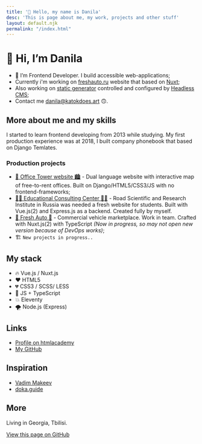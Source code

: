 ```yaml
---
title: '👋 Hello, my name is Danila'
desc: 'This is page about me, my work, projects and other stuff'
layout: default.njk
permalink: "/index.html"
---
```


# 👋 Hi, I’m Danila

- 👀 I’m Frontend Developer. I build accessible web-applications;
- Currently i'm working on [freshauto.ru](https://freshauto.ru) website that based on [Nuxt](https://nuxtjs.org/);
- Also working on [static generator](https://www.11ty.dev/) controlled and configured by [Headless CMS](https://strapi.io/);
- Contact me [danila@katokdoes.art](mailto:danila@katokdoes.art) 🙃.

## More about me and my skills

I started to learn frontend developing from 2013 while studying.
My first production experience was at 2018, I built company phonebook that based on Django Temlates.

### Production projects

- [🏢 Office Tower website 🏙](https://officetower.ru/ru/) - Dual language website with interactive map of free-to-rent offices. Built on Django/HTML5/CSS3/JS with no frontend-frameworks;
- [🧑‍🎓 Educational Consulting Center 👨‍🎓](https://consult.rosdorspk.ru/) - Road Scientific and Research Institute in Russia was needed a fresh website for students. Built with Vue.js(2) and Express.js as a backend. Created fully by myself.
- [🚙 Fresh Auto 🚗](https://freshauto.ru) - Commercial vehicle marketplace. Work in team. Crafted with Nuxt.js(2) with TypeScript *(Now in progress, so may not open new version because of DevOps works)*;
- 🏗 ```New projects in progress..```

## My stack

- 🔥 Vue.js / Nuxt.js
- ❤️ HTML5
- 💔 CSS3 / SCSS/ LESS
- 💛 JS + TypeScript
- 💥 Eleventy
- 🌪 Node.js (Express)

## Links

- [Profile on htmlacademy](https://htmlacademy.ru/profile/katok)
- [My GitHub](https://github.com/katokdoescode)

## Inspiration

- [Vadim Makeev](https://github.com/pepelsbey)
- [doka.guide](https://github.com/doka-guide/content)

## More

Living in Georgia, Tbilisi.

[View this page on GitHub](https://github.com/katokdoescode/katokdoes.art)
